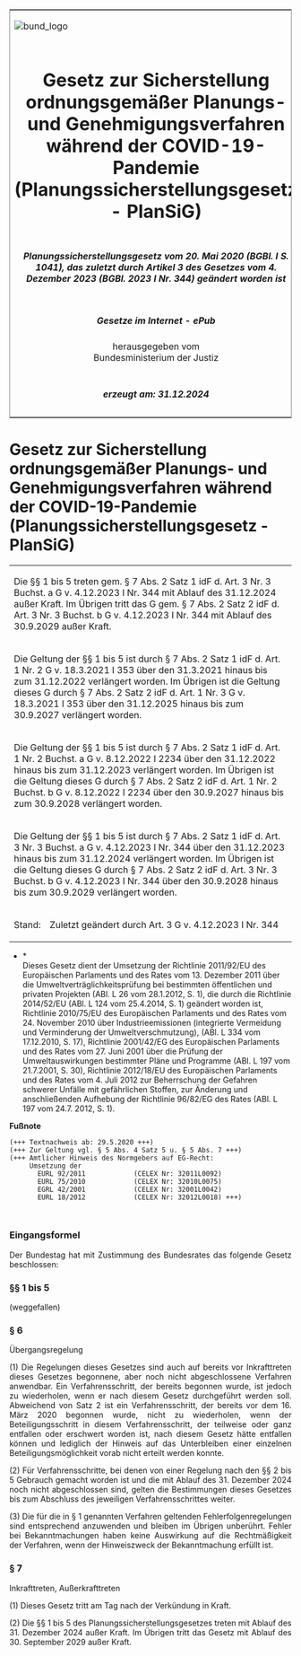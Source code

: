 <span id="DECKBLATT.html"></span>

<table border="0" frame="border" width="100%">

<tr valign="top">

<td align="left">

![bund\_logo](BfJ_2021_Web_de_de.gif)

</td>

<td align="right">

 

</td>

</tr>

<tr align="center" valign="middle">

<td colspan="2">

# Gesetz zur Sicherstellung ordnungsgemäßer Planungs- und Genehmigungsverfahren während der COVID-19-Pandemie (Planungssicherstellungsgesetz - PlanSiG)

</td>

</tr>

<tr align="center" valign="middle">

<td colspan="2">

##### Planungssicherstellungsgesetz vom 20. Mai 2020 (BGBl. I S. 1041), das zuletzt durch Artikel 3 des Gesetzes vom 4. Dezember 2023 (BGBl. 2023 I Nr. 344) geändert worden ist

</td>

</tr>

<tr align="center" valign="middle">

<td colspan="2">

  
  

##### Gesetze im Internet - ePub  
  
herausgegeben vom  
Bundesministerium der Justiz

</td>

</tr>

<tr align="center" valign="bottom">

<td colspan="2">

  
  

##### erzeugt am: 31.12.2024

</td>

</tr>

</table>

<span id="BJNR104100020.html"></span>

# Gesetz zur Sicherstellung ordnungsgemäßer Planungs- und Genehmigungsverfahren während der COVID-19-Pandemie (Planungssicherstellungsgesetz - PlanSiG)

<div>

<div class="jnhtml">

<table width="100%">

<colgroup>

<col width="10%">

</col>

<col width="90%">

</col>

</colgroup>

<tr>

<td class="StandkommentarAufh" colspan="2">

Die §§ 1 bis 5 treten gem. § 7 Abs. 2 Satz 1 idF d. Art. 3 Nr. 3 Buchst.
a G v. 4.12.2023 I Nr. 344 mit Ablauf des 31.12.2024 außer Kraft. Im
Übrigen tritt das G gem. § 7 Abs. 2 Satz 2 idF d. Art. 3 Nr. 3 Buchst.
b G v. 4.12.2023 I Nr. 344 mit Ablauf des 30.9.2029 außer Kraft.

</div>

</div>

</td>

</tr>

<tr>

<td colspan="2">

Die Geltung der §§ 1 bis 5 ist durch § 7 Abs. 2 Satz 1 idF d. Art. 1 Nr.
2 G v. 18.3.2021 I 353 über den 31.3.2021 hinaus bis zum 31.12.2022
verlängert worden. Im Übrigen ist die Geltung dieses G durch § 7 Abs. 2
Satz 2 idF d. Art. 1 Nr. 3 G v. 18.3.2021 I 353 über den 31.12.2025
hinaus bis zum 30.9.2027 verlängert worden.

</td>

</tr>

<tr>

<td colspan="2">

Die Geltung der §§ 1 bis 5 ist durch § 7 Abs. 2 Satz 1 idF d. Art. 1 Nr.
2 Buchst. a G v. 8.12.2022 I 2234 über den 31.12.2022 hinaus bis zum
31.12.2023 verlängert worden. Im Übrigen ist die Geltung dieses G durch
§ 7 Abs. 2 Satz 2 idF d. Art. 1 Nr. 2 Buchst. b G v. 8.12.2022 I 2234
über den 30.9.2027 hinaus bis zum 30.9.2028 verlängert worden.

</td>

</tr>

<tr>

<td colspan="2">

Die Geltung der §§ 1 bis 5 ist durch § 7 Abs. 2 Satz 1 idF d. Art. 3 Nr.
3 Buchst. a G v. 4.12.2023 I Nr. 344 über den 31.12.2023 hinaus bis zum
31.12.2024 verlängert worden. Im Übrigen ist die Geltung dieses G durch
§ 7 Abs. 2 Satz 2 idF d. Art. 3 Nr. 3 Buchst. b G v. 4.12.2023 I Nr.
344 über den 30.9.2028 hinaus bis zum 30.9.2029 verlängert worden.

</td>

</tr>

<tr>

<td>

Stand:

</td>

<td>

Zuletzt geändert durch Art. 3 G v. 4.12.2023 I Nr. 344

</td>

</tr>

</table>

</div>

</div>

<div>

<div class="jnhtml">

  - <span id="BJNR104100020.html#F811863_01"></span><!-- FNR_Pos --><span>\*
    </span>  
    Dieses Gesetz dient der Umsetzung der Richtlinie 2011/92/EU des
    Europäischen Parlaments und des Rates vom 13. Dezember 2011 über die
    Umweltverträglichkeitsprüfung bei bestimmten öffentlichen und
    privaten Projekten (ABl. L 26 vom 28.1.2012, S. 1), die durch die
    Richtlinie 2014/52/EU (ABl. L 124 vom 25.4.2014, S. 1) geändert
    worden ist, Richtlinie 2010/75/EU des Europäischen Parlaments und
    des Rates vom 24. November 2010 über Industrieemissionen
    (integrierte Vermeidung und Verminderung der Umweltverschmutzung),
    (ABl. L 334 vom 17.12.2010, S. 17), Richtlinie 2001/42/EG des
    Europäischen Parlaments und des Rates vom 27. Juni 2001 über die
    Prüfung der Umweltauswirkungen bestimmter Pläne und Programme (ABl.
    L 197 vom 21.7.2001, S. 30), Richtlinie 2012/18/EU des Europäischen
    Parlaments und des Rates vom 4. Juli 2012 zur Beherrschung der
    Gefahren schwerer Unfälle mit gefährlichen Stoffen, zur Änderung und
    anschließenden Aufhebung der Richtlinie 96/82/EG des Rates (ABl. L
    197 vom 24.7. 2012, S. 1).

</div>

</div>

<div>

  
**Fußnote**

<div class="jnhtml">

<div>

<div class="jurAbsatz">

  

``` 
(+++ Textnachweis ab: 29.5.2020 +++)
(+++ Zur Geltung vgl. § 5 Abs. 4 Satz 5 u. § 5 Abs. 7 +++)
(+++ Amtlicher Hinweis des Normgebers auf EG-Recht:
     Umsetzung der
       EURL 92/2011            (CELEX Nr: 32011L0092)     
       EURL 75/2010            (CELEX Nr: 32010L0075)     
       EGRL 42/2001            (CELEX Nr: 32001L0042)     
       EURL 18/2012            (CELEX Nr: 32012L0018) +++)

 
```

</div>

</div>

</div>

</div>

<span id="BJNR104100020BJNE000101116.html"></span>

### Eingangsformel  

<div>

<div class="jnhtml">

<div>

<div class="jurAbsatz" style="text-align:justify;">

Der Bundestag hat mit Zustimmung des Bundesrates das folgende Gesetz
beschlossen:

</div>

</div>

</div>

</div>

<span id="BJNR104100020BJNE000209360.html"></span>

### §§ 1 bis 5  
(weggefallen)

<span id="BJNR104100020BJNE000703360.html"></span>

### § 6  
Übergangsregelung

<div>

<div class="jnhtml">

<div>

<div class="jurAbsatz" style="text-align:justify;">

(1) Die Regelungen dieses Gesetzes sind auch auf bereits vor
Inkrafttreten dieses Gesetzes begonnene, aber noch nicht abgeschlossene
Verfahren anwendbar. Ein Verfahrensschritt, der bereits begonnen wurde,
ist jedoch zu wiederholen, wenn er nach diesem Gesetz durchgeführt
werden soll. Abweichend von Satz 2 ist ein Verfahrensschritt, der
bereits vor dem 16. März 2020 begonnen wurde, nicht zu wiederholen, wenn
der Beteiligungsschritt in diesem Verfahrensschritt, der teilweise oder
ganz entfallen oder erschwert worden ist, nach diesem Gesetz hätte
entfallen können und lediglich der Hinweis auf das Unterbleiben einer
einzelnen Beteiligungsmöglichkeit vorab nicht erteilt werden konnte.

</div>

<div class="jurAbsatz" style="text-align:justify;">

(2) Für Verfahrensschritte, bei denen von einer Regelung nach den §§ 2
bis 5 Gebrauch gemacht worden ist und die mit Ablauf des 31. Dezember
2024 noch nicht abgeschlossen sind, gelten die Bestimmungen dieses
Gesetzes bis zum Abschluss des jeweiligen Verfahrensschrittes weiter.

</div>

<div class="jurAbsatz" style="text-align:justify;">

(3) Die für die in § 1 genannten Verfahren geltenden
Fehlerfolgenregelungen sind entsprechend anzuwenden und bleiben im
Übrigen unberührt. Fehler bei Bekanntmachungen haben keine Auswirkung
auf die Rechtmäßigkeit der Verfahren, wenn der Hinweiszweck der
Bekanntmachung erfüllt ist.

</div>

</div>

</div>

</div>

<span id="BJNR104100020BJNE000804360.html"></span>

### § 7  
Inkrafttreten, Außerkrafttreten

<div>

<div class="jnhtml">

<div>

<div class="jurAbsatz" style="text-align:justify;">

(1) Dieses Gesetz tritt am Tag nach der Verkündung in Kraft.

</div>

<div class="jurAbsatz" style="text-align:justify;">

(2) Die §§ 1 bis 5 des Planungssicherstellungsgesetzes treten mit Ablauf
des 31. Dezember 2024 außer Kraft. Im Übrigen tritt das Gesetz mit
Ablauf des 30. September 2029 außer Kraft.

</div>

</div>

</div>

</div>
